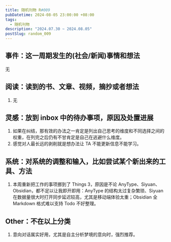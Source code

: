```yaml
---
title: 随机刊物 R#009
pubDatetime: 2024-08-05 23:00:00 +08:00
tags:
  - 随机刊物
description: "2024.07.30 ~ 2024.08.05"
postSlug: random_009
---
```


## 事件：这一周期发生的(社会/新闻)事情和想法

无

## 阅读：读到的书、文章、视频，摘抄或者想法

1. 无

## 灵感：放到 inbox 中的待办事项，原因及处置进展

1. 如果在纠结，那有效的办法之一肯定是列出自己思考的维度和不同选择之间的权重，在列完之后仍有不甘肯定是自己在逃避什么维度。
2. 感觉对人最长远的剥削就是想办法让 TA 不能更新信息不能学习。

## 系统：对系统的调整和输入，比如尝试某个新出来的工具、方法

1. 本周重新把工作的事项挪到了 Things 3，原因是不论 AnyType、Siyuan、Obsidian，都不足以让我即开即用：AnyType 的结构太过复杂繁琐、Siyuan 在数据量很大时打开同步延迟较高，尤其是移动端体验太重；Obsidian 全 Markdown 格式难以支持 Todo 不好整理。

## Other：不在以上分类

1. 意向对话属实好用，尤其是自主分析梦境的意向时，强烈推荐。
